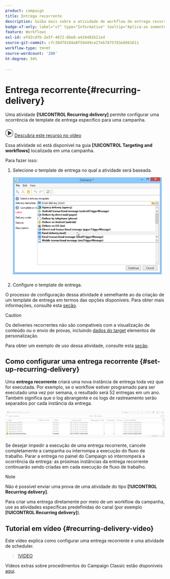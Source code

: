 ```yaml
---
product: campaign
title: Entrega recorrente
description: Saiba mais sobre a atividade de workflow de entrega recorrente
badge-v7-only: label="v7" type="Informative" tooltip="Aplica-se somente ao Campaign Classic v7"
feature: Workflows
exl-id: efd2cdfb-2e5f-4672-8be8-a424481b11ed
source-git-commit: cfc38df8184a8f59d49ce27eb7875783e8941611
workflow-type: tm+mt
source-wordcount: '288'
ht-degree: 94%

---
```


# Entrega recorrente{#recurring-delivery}

Uma atividade **[!UICONTROL Recurring delivery]** permite configurar uma ocorrência de template de entrega específico para uma campanha.

![](assets/do-not-localize/how-to-video.png) [Descubra este recurso no vídeo](#recurring-delivery-video)

Essa atividade só está disponível na guia **[!UICONTROL Targeting and workflows]** localizada em uma campanha.

Para fazer isso:

1. Selecione o template de entrega no qual a atividade será baseada.

   ![](assets/recurring_delivery_001.png)

1. Configure o template de entrega.

O processo de configuração dessa atividade é semelhante ao da criação de um template de entrega em termos das opções disponíveis. Para obter mais informações, consulte esta [seção](../../delivery/using/about-templates.md).

>[!CAUTION]
>
>Os deliveries recorrentes não são compatíveis com a visualização de conteúdo ou o envio de provas, incluindo [dados do target](../../workflow/using/data-life-cycle.md#target-data) elementos de personalização.

Para obter um exemplo de uso dessa atividade, consulte esta [seção](sending-a-birthday-email.md#creating-a-recurring-delivery-in-a-targeting-workflow).

## Como configurar uma entrega recorrente {#set-up-recurring-delivery}

Uma **entrega recorrente** criará uma nova instância de entrega toda vez que for executada. Por exemplo, se o workflow estiver programado para ser executado uma vez por semana, o resultado será 52 entregas em um ano. Também significa que o log abrangente e os logs de rastreamento serão separados por cada instância da entrega.

![Entrega recorrente](assets/delivery_recurring.jpg)

Se desejar impedir a execução de uma entrega recorrente, cancele completamente a campanha ou interrompa a execução do fluxo de trabalho. Parar a entrega no painel do Campaign só interromperá a ocorrência da entrega: as próximas instâncias da entrega recorrente continuarão sendo criadas em cada execução de fluxo de trabalho.

>[!NOTE]
>
>Não é possível enviar uma prova de uma atividade do tipo **[!UICONTROL Recurring delivery]**.
> 
>Para criar uma entrega diretamente por meio de um workflow da campanha, use as atividades específicas predefinidas do canal (por exemplo **[!UICONTROL Recurring delivery]**).

## Tutorial em vídeo {#recurring-delivery-video}

Este vídeo explica como configurar uma entrega recorrente e uma atividade de scheduler.

>[!VIDEO](https://video.tv.adobe.com/v/25040?quality=12)

Vídeos extras sobre procedimentos do Campaign Classic estão disponíveis [aqui](https://experienceleague.adobe.com/docs/campaign-classic-learn/tutorials/overview.html?lang=pt-BR).

